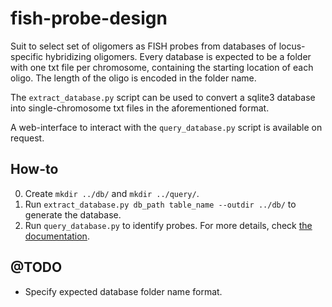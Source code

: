 fish-probe-design
===

Suit to select set of oligomers as FISH probes from databases of locus-specific hybridizing oligomers. Every database is expected to be a folder with one txt file per chromosome, containing the starting location of each oligo. The length of the oligo is encoded in the folder name.

The `extract_database.py` script can be used to convert a sqlite3 database into single-chromosome txt files in the aforementioned format.

A web-interface to interact with the `query_database.py` script is available on request.

## How-to

0. Create `mkdir ../db/` and `mkdir ../query/`.
1. Run `extract_database.py db_path table_name --outdir ../db/` to generate the database.
2. Run `query_database.py` to identify probes. For more details, check [the documentation](docs/query_database.md).

## @TODO

* Specify expected database folder name format.

